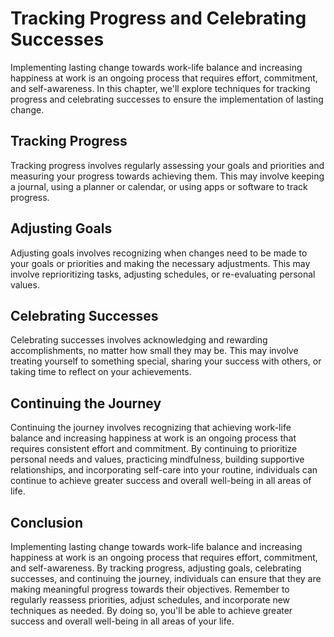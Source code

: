 Tracking Progress and Celebrating Successes
====================================================================================

Implementing lasting change towards work-life balance and increasing happiness at work is an ongoing process that requires effort, commitment, and self-awareness. In this chapter, we'll explore techniques for tracking progress and celebrating successes to ensure the implementation of lasting change.

Tracking Progress
-----------------

Tracking progress involves regularly assessing your goals and priorities and measuring your progress towards achieving them. This may involve keeping a journal, using a planner or calendar, or using apps or software to track progress.

Adjusting Goals
---------------

Adjusting goals involves recognizing when changes need to be made to your goals or priorities and making the necessary adjustments. This may involve reprioritizing tasks, adjusting schedules, or re-evaluating personal values.

Celebrating Successes
---------------------

Celebrating successes involves acknowledging and rewarding accomplishments, no matter how small they may be. This may involve treating yourself to something special, sharing your success with others, or taking time to reflect on your achievements.

Continuing the Journey
----------------------

Continuing the journey involves recognizing that achieving work-life balance and increasing happiness at work is an ongoing process that requires consistent effort and commitment. By continuing to prioritize personal needs and values, practicing mindfulness, building supportive relationships, and incorporating self-care into your routine, individuals can continue to achieve greater success and overall well-being in all areas of life.

Conclusion
----------

Implementing lasting change towards work-life balance and increasing happiness at work is an ongoing process that requires effort, commitment, and self-awareness. By tracking progress, adjusting goals, celebrating successes, and continuing the journey, individuals can ensure that they are making meaningful progress towards their objectives. Remember to regularly reassess priorities, adjust schedules, and incorporate new techniques as needed. By doing so, you'll be able to achieve greater success and overall well-being in all areas of your life.
